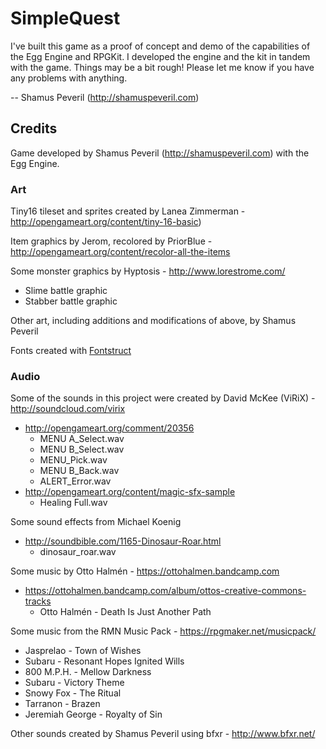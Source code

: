 # SimpleQuest

I've built this game as a proof of concept and demo of the capabilities of the Egg Engine and RPGKit. I developed the engine and the kit in tandem with the game. Things may be a bit rough! Please let me know if you have any problems with anything.

-- Shamus Peveril (http://shamuspeveril.com)

## Credits

Game developed by Shamus Peveril (http://shamuspeveril.com) with the Egg Engine.

### Art

Tiny16 tileset and sprites created by Lanea Zimmerman - http://opengameart.org/content/tiny-16-basic)

Item graphics by Jerom, recolored by PriorBlue - http://opengameart.org/content/recolor-all-the-items

Some monster graphics by Hyptosis - http://www.lorestrome.com/

- Slime battle graphic
- Stabber battle graphic

Other art, including additions and modifications of above, by Shamus Peveril

Fonts created with [Fontstruct](http://fontstruct.com/)

### Audio

Some of the sounds in this project were created by David McKee (ViRiX) - http://soundcloud.com/virix

- http://opengameart.org/comment/20356
    - MENU A_Select.wav
    - MENU B_Select.wav
    - MENU_Pick.wav
    - MENU B_Back.wav
    - ALERT_Error.wav
- http://opengameart.org/content/magic-sfx-sample
    - Healing Full.wav

Some sound effects from Michael Koenig

- http://soundbible.com/1165-Dinosaur-Roar.html
    - dinosaur_roar.wav

Some music by Otto Halmén - https://ottohalmen.bandcamp.com

- https://ottohalmen.bandcamp.com/album/ottos-creative-commons-tracks
    - Otto Halmén - Death Is Just Another Path

Some music from the RMN Music Pack - https://rpgmaker.net/musicpack/

- Jasprelao - Town of Wishes
- Subaru - Resonant Hopes Ignited Wills
- 800 M.P.H. - Mellow Darkness
- Subaru - Victory Theme
- Snowy Fox - The Ritual
- Tarranon - Brazen
- Jeremiah George - Royalty of Sin

Other sounds created by Shamus Peveril using bfxr - http://www.bfxr.net/
